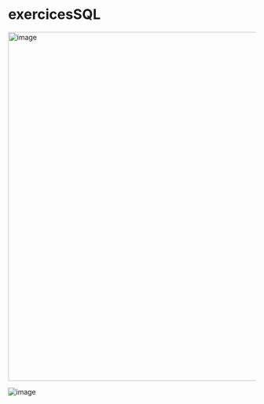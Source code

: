 # exercicesSQL

<img width="710" alt="image" src="https://user-images.githubusercontent.com/85687843/202679128-4e5bf8a0-26d8-4db1-896b-667b273bf145.png">

![image](https://user-images.githubusercontent.com/85687843/202682783-aad4b34e-a34b-40a4-86f4-29eea2ff950d.png)
